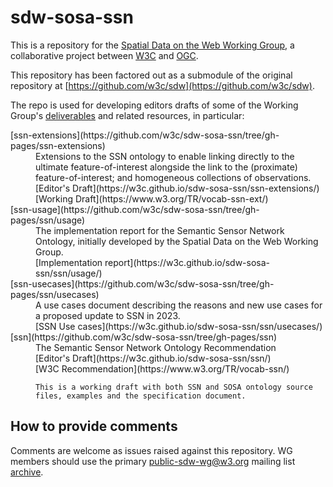 # sdw-sosa-ssn

This is a repository for the [Spatial Data on the Web Working Group](https://www.w3.org/2021/sdw/), a collaborative project between [W3C](https://www.w3.org/) and [OGC](https://ogc.org/).

This repository has been factored out as a submodule of the original repository at [https://github.com/w3c/sdw](https://github.com/w3c/sdw).

The repo is used for developing editors drafts of some of the Working Group's [deliverables](https://www.w3.org/2021/10/sdw-charter.html#deliverables) and related resources, in particular:

<dl>
<dt>[ssn-extensions](https://github.com/w3c/sdw-sosa-ssn/tree/gh-pages/ssn-extensions)</dt>
  <dd>
    Extensions to the SSN ontology to enable linking directly to the ultimate feature-of-interest alongside the link to the (proximate) feature-of-interest; and homogeneous collections of observations.
    <br>[Editor's Draft](https://w3c.github.io/sdw-sosa-ssn/ssn-extensions/)
    <br>[Working Draft](https://www.w3.org/TR/vocab-ssn-ext/)
  </dd>

  <dt>[ssn-usage](https://github.com/w3c/sdw-sosa-ssn/tree/gh-pages/ssn/usage)</dt>
  <dd>
    The implementation report for the Semantic Sensor Network Ontology, initially developed by the Spatial Data on the Web Working Group.
    <br>[Implementation report](https://w3c.github.io/sdw-sosa-ssn/ssn/usage/)
  </dd>

  <dt>
  [ssn-usecases](https://github.com/w3c/sdw-sosa-ssn/tree/gh-pages/ssn/usecases)
  </dt>
  <dd>
    A use cases document describing the reasons and new use cases for a proposed update to SSN in 2023.
    <br>[SSN Use cases](https://w3c.github.io/sdw-sosa-ssn/ssn/usecases/)
  </dd>

  <dt>[ssn](https://github.com/w3c/sdw-sosa-ssn/tree/gh-pages/ssn)</dt>
  <dd>
    The Semantic Sensor Network Ontology Recommendation
    <br>[Editor's Draft](https://w3c.github.io/sdw-sosa-ssn/ssn/)
    <br>[W3C Recommendation](https://www.w3.org/TR/vocab-ssn/)

    This is a working draft with both SSN and SOSA ontology source files, examples and the specification document.

  </dd>
</dl>

## How to provide comments

Comments are welcome as issues raised against this repository.
WG members should use the primary [public-sdw-wg@w3.org](mailto:public-sdw-wg@w3.org) mailing list [archive](https://lists.w3.org/Archives/Public/public-sdw-wg/).
